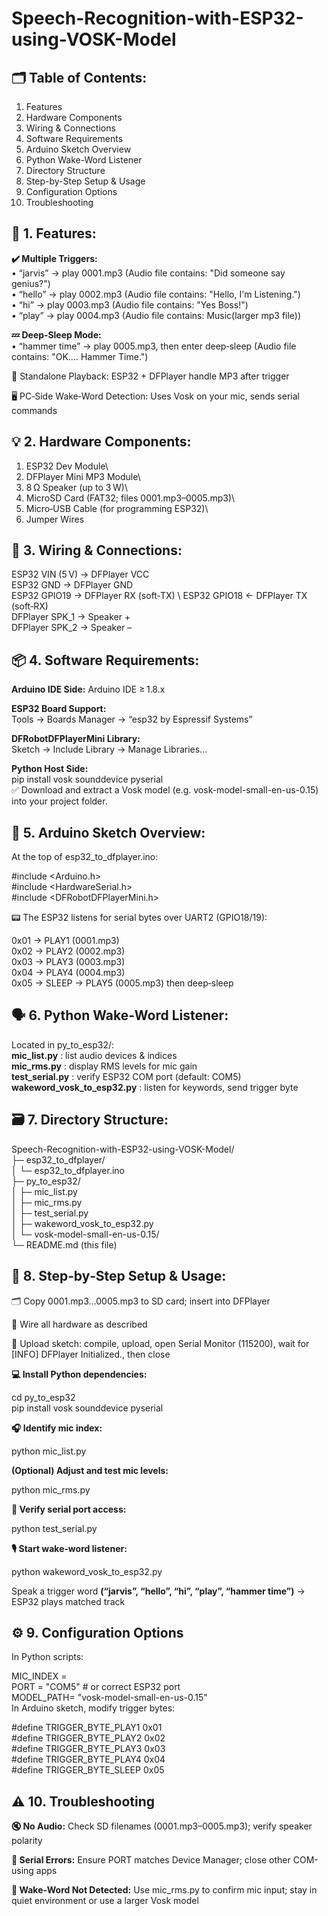 # Speech-Recognition-with-ESP32-using-VOSK-Model

## 🗂️ Table of Contents:

1. Features
2. Hardware Components
3. Wiring & Connections
4. Software Requirements
5. Arduino Sketch Overview
6. Python Wake-Word Listener
7. Directory Structure
8. Step-by-Step Setup & Usage
9. Configuration Options
10. Troubleshooting


## 🧩 1. Features:

**✔️ Multiple Triggers:**\
• “jarvis” → play 0001.mp3 (Audio file contains: "Did someone say genius?")\
• “hello” → play 0002.mp3 (Audio file contains: "Hello, I'm Listening.")\
• “hi” → play 0003.mp3 (Audio file contains: "Yes Boss!")\
• “play” → play 0004.mp3 (Audio file contains: Music(larger mp3 file))

**💤 Deep‑Sleep Mode:**\
• “hammer time” → play 0005.mp3, then enter deep‑sleep (Audio file contains: "OK.... Hammer Time.")

🎵 Standalone Playback: ESP32 + DFPlayer handle MP3 after trigger

🖥️ PC‑Side Wake‑Word Detection: Uses Vosk on your mic, sends serial commands




## 💡 2. Hardware Components:

1. ESP32 Dev Module\
2. DFPlayer Mini MP3 Module\
3. 8 Ω Speaker (up to 3 W)\
4. MicroSD Card (FAT32; files 0001.mp3–0005.mp3)\
5. Micro‑USB Cable (for programming ESP32)\
6. Jumper Wires




## 🔌 3. Wiring & Connections:

ESP32 VIN (5 V)    → DFPlayer VCC  \
ESP32 GND          → DFPlayer GND  \
ESP32 GPIO19       → DFPlayer RX (soft‑TX) \ 
ESP32 GPIO18       ← DFPlayer TX (soft‑RX)  \
DFPlayer SPK_1     → Speaker +  \
DFPlayer SPK_2     → Speaker – 




## 📦 4. Software Requirements:

**Arduino IDE Side:**
Arduino IDE ≥ 1.8.x

**ESP32 Board Support:**\
Tools → Boards Manager → “esp32 by Espressif Systems”

**DFRobotDFPlayerMini Library:**\
Sketch → Include Library → Manage Libraries...

**Python Host Side:**\
pip install vosk sounddevice pyserial\
✅ Download and extract a Vosk model (e.g. vosk-model-small-en-us-0.15) into your project folder.




## 🎯 5. Arduino Sketch Overview:

At the top of esp32_to_dfplayer.ino:

#include <Arduino.h>\
#include <HardwareSerial.h>\
#include <DFRobotDFPlayerMini.h>

📟 The ESP32 listens for serial bytes over UART2 (GPIO18/19):

0x01 → PLAY1 (0001.mp3)  
0x02 → PLAY2 (0002.mp3)  
0x03 → PLAY3 (0003.mp3)  
0x04 → PLAY4 (0004.mp3)  
0x05 → SLEEP → PLAY5 (0005.mp3) then deep‑sleep





## 🗣️ 6. Python Wake‑Word Listener:

Located in py_to_esp32/:\
**mic_list.py** : list audio devices & indices\
**mic_rms.py** : display RMS levels for mic gain\
**test_serial.py** : verify ESP32 COM port (default: COM5)\
**wakeword_vosk_to_esp32.py** : listen for keywords, send trigger byte





## 🗃️ 7. Directory Structure:

Speech-Recognition-with-ESP32-using-VOSK-Model/ \
├─ esp32_to_dfplayer/ \
│   └─ esp32_to_dfplayer.ino \
├─ py_to_esp32/ \
│   ├─ mic_list.py \
│   ├─ mic_rms.py \
│   ├─ test_serial.py \
│   ├─ wakeword_vosk_to_esp32.py \
│   └─ vosk-model-small-en-us-0.15/ \
└─ README.md (this file)




## 🚀 8. Step‑by‑Step Setup & Usage:

🗂️ Copy 0001.mp3...0005.mp3 to SD card; insert into DFPlayer 

🔌 Wire all hardware as described 

📲 Upload sketch: compile, upload, open Serial Monitor (115200), wait for [INFO] DFPlayer Initialized., then close

**💻 Install Python dependencies:**

cd py_to_esp32 \
pip install vosk sounddevice pyserial

**🎧 Identify mic index:** 

python mic_list.py

**(Optional) Adjust and test mic levels:** 

python mic_rms.py

**🔎 Verify serial port access:** 

python test_serial.py

**🎙️ Start wake‑word listener:** 

python wakeword_vosk_to_esp32.py

Speak a trigger word **(“jarvis”, “hello”, “hi”, “play”, “hammer time”)** → ESP32 plays matched track





## ⚙️ 9. Configuration Options

In Python scripts:

MIC_INDEX = <your mic index> \
PORT      = "COM5"                # or correct ESP32 port \
MODEL_PATH= "vosk-model-small-en-us-0.15" \
In Arduino sketch, modify trigger bytes: 

#define TRIGGER_BYTE_PLAY1   0x01 \
#define TRIGGER_BYTE_PLAY2   0x02 \
#define TRIGGER_BYTE_PLAY3   0x03 \
#define TRIGGER_BYTE_PLAY4   0x04 \
#define TRIGGER_BYTE_SLEEP   0x05 





## ⚠️ 10. Troubleshooting

**🔇 No Audio:** Check SD filenames (0001.mp3–0005.mp3); verify speaker polarity 

**🔌 Serial Errors:** Ensure PORT matches Device Manager; close other COM-using apps 

**🛑 Wake-Word Not Detected:** Use mic_rms.py to confirm mic input; stay in quiet environment or use a larger Vosk model

